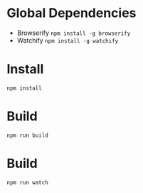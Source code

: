 
# Global Dependencies

* Browserify `npm install -g browserify`
* Watchify `npm install -g watchify`

# Install

`npm install`

# Build

`npm run build`

# Build

`npm run watch`
